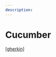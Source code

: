 ```yaml
---
description: 
---
```

# Cucumber

[[gherkin]]

[//begin]: # "Autogenerated link references for markdown compatibility"
[gherkin]: gherkin "Gherkin"
[//end]: # "Autogenerated link references"